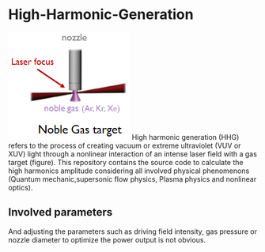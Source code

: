 # High-Harmonic-Generation

![example of style transfer](https://raw.githubusercontent.com/Aurelien-Pelissier/High-Harmonic-Generation/master/report/HHG.png) 
High harmonic generation (HHG) refers to the process of creating vacuum or extreme ultraviolet
(VUV or XUV) light through a nonlinear interaction of an intense laser field with a gas target (figure). This repository contains the source code to calculate the high harmonics amplitude considering all involved physical phenomenons (Quantum mechanic,supersonic flow physics, Plasma physics and nonlinear optics).

## Involved parameters

And adjusting the parameters such as driving field intensity, gas pressure or nozzle diameter to optimize the power output is not obvious. 
